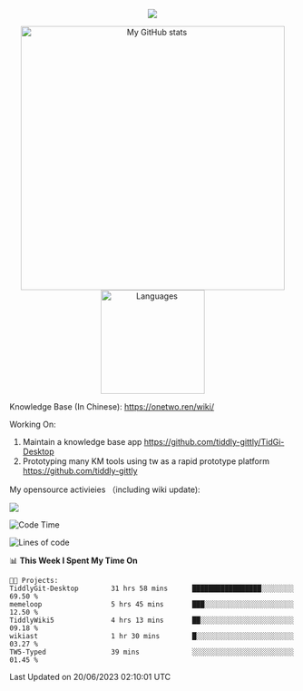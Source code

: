 <a href="https://github.com/linonetwo">
    <p align="center">
        <img src="https://github-profile-trophy.vercel.app/?username=linonetwo&column=7&theme=onedark"/>
    </p>
</a>
<a align="center" href="https://github.com/linonetwo">
  <p align="center">
    <img src="https://github-readme-stats.vercel.app/api?username=linonetwo&show_icons=true&count_private=true" alt="My GitHub stats" width="465"/>
    <img src="https://github-readme-stats.vercel.app/api/top-langs/?username=linonetwo&layout=compact&langs_count=10" alt="Languages" height="183">
  </p>
</a>

Knowledge Base (In Chinese): https://onetwo.ren/wiki/

Working On: 

1. Maintain a knowledge base app https://github.com/tiddly-gittly/TidGi-Desktop
1. Prototyping many KM tools using tw as a rapid prototype platform https://github.com/tiddly-gittly

My opensource activieies （including wiki update):

![](https://visitor-badge.glitch.me/badge?page_id=linonetwo.linonetwo)

<!--START_SECTION:waka-->
![Code Time](http://img.shields.io/badge/Code%20Time-1%2C891%20hrs%2034%20mins-blue)

![Lines of code](https://img.shields.io/badge/From%20Hello%20World%20I%27ve%20Written-50.3%20million%20lines%20of%20code-blue)

📊 **This Week I Spent My Time On** 

```text
🐱‍💻 Projects: 
TiddlyGit-Desktop        31 hrs 58 mins      █████████████████░░░░░░░░   69.50 % 
memeloop                 5 hrs 45 mins       ███░░░░░░░░░░░░░░░░░░░░░░   12.50 % 
TiddlyWiki5              4 hrs 13 mins       ██░░░░░░░░░░░░░░░░░░░░░░░   09.18 % 
wikiast                  1 hr 30 mins        █░░░░░░░░░░░░░░░░░░░░░░░░   03.27 % 
TW5-Typed                39 mins             ░░░░░░░░░░░░░░░░░░░░░░░░░   01.45 % 
```


 Last Updated on 20/06/2023 02:10:01 UTC
<!--END_SECTION:waka-->

